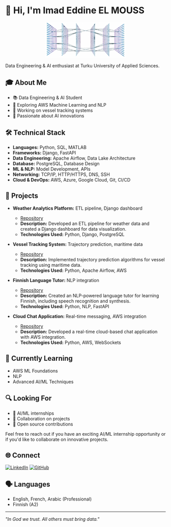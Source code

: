 # 👋 Hi, I'm Imad Eddine EL MOUSS
<p align="center">
  <img src="banner.png" alt="Profile Banner" width="50%">
</p>
Data Engineering & AI enthusiast at Turku University of Applied Sciences.

## 🎓 About Me
- 📚 Data Engineering & AI Student
- 🌱 Exploring AWS Machine Learning and NLP
- 🚢 Working on vessel tracking systems
- 🤖 Passionate about AI innovations

## 🛠 Technical Stack
- **Languages:** Python, SQL, MATLAB
- **Frameworks:** Django, FastAPI
- **Data Engineering:** Apache Airflow, Data Lake Architecture
- **Database:** PostgreSQL, Database Design
- **ML & NLP:** Model Development, APIs
- **Networking:** TCP/IP, HTTP/HTTPS, DNS, SSH
- **Cloud & DevOps:** AWS, Azure, Google Cloud, Git, CI/CD

## 🚀 Projects
- **Weather Analytics Platform:** ETL pipeline, Django dashboard
  - [Repository](https://github.com/imaddde867/weather-analytics)
  - **Description:** Developed an ETL pipeline for weather data and created a Django dashboard for data visualization.
  - **Technologies Used:** Python, Django, PostgreSQL

- **Vessel Tracking System:** Trajectory prediction, maritime data
  - [Repository](https://github.com/imaddde867/vessel-tracking)
  - **Description:** Implemented trajectory prediction algorithms for vessel tracking using maritime data.
  - **Technologies Used:** Python, Apache Airflow, AWS

- **Finnish Language Tutor:** NLP integration
  - [Repository](https://github.com/imaddde867/finnish-tutor)
  - **Description:** Created an NLP-powered language tutor for learning Finnish, including speech recognition and synthesis.
  - **Technologies Used:** Python, NLP, FastAPI

- **Cloud Chat Application:** Real-time messaging, AWS integration
  - [Repository](https://github.com/imaddde867/cloud-chat)
  - **Description:** Developed a real-time cloud-based chat application with AWS integration.
  - **Technologies Used:** Python, AWS, WebSockets

## 🌱 Currently Learning
- AWS ML Foundations
- NLP
- Advanced AI/ML Techniques

## 🔍 Looking For
- 🚀 AI/ML internships
- 🤝 Collaboration on projects
- 🌟 Open source contributions

Feel free to reach out if you have an exciting AI/ML internship opportunity or if you'd like to collaborate on innovative projects.

## 🌐 Connect
[![LinkedIn](https://img.shields.io/badge/LinkedIn-0077B5?style=for-the-badge&logo=linkedin&logoColor=white)](https://www.linkedin.com/in/imad-eddine-el-mouss-986741262/)
[![GitHub](https://img.shields.io/badge/GitHub-100000?style=for-the-badge&logo=github&logoColor=white)](https://github.com/imaddde867)

## 🗣 Languages
- English, French, Arabic (Professional)
- Finnish (A2)

---

*"In God we trust. All others must bring data."*
